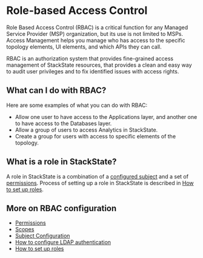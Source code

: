 # Role-based Access Control

Role Based Access Control \(RBAC\) is a critical function for any Managed Service Provider \(MSP\) organization, but its use is not limited to MSPs. Access Management helps you manage who has access to the specific topology elements, UI elements, and which APIs they can call.

RBAC is an authorization system that provides fine-grained access management of StackState resources, that provides a clean and easy way to audit user privileges and to fix identified issues with access rights.

## What can I do with RBAC?

Here are some examples of what you can do with RBAC:

* Allow one user to have access to the Applications layer, and another one to have access to the Databases layer.
* Allow a group of users to access Analytics in StackState.
* Create a group for users with access to specific elements of the topology.

## What is a role in StackState?

A role in StackState is a combination of a [configured subject](../configure/subject_configuration.md) and a set of [permissions](../configure/permissions.md). Process of setting up a role in StackState is described in [How to set up roles](/configure/how_to_set_up_roles.md).

## More on RBAC configuration

* [Permissions](/configure/permissions.md)
* [Scopes](/configure/scopes_in_rbac.md)
* [Subject Configuration](/configure/subject_configuration.md)
* [How to configure LDAP authentication](/configure/how_to_configure_ldap_authentication.md)
* [How to set up roles](/configure/how_to_set_up_roles.md)

